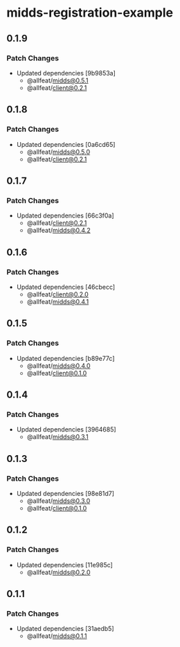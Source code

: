 # midds-registration-example

## 0.1.9

### Patch Changes

- Updated dependencies [9b9853a]
  - @allfeat/midds@0.5.1
  - @allfeat/client@0.2.1

## 0.1.8

### Patch Changes

- Updated dependencies [0a6cd65]
  - @allfeat/midds@0.5.0
  - @allfeat/client@0.2.1

## 0.1.7

### Patch Changes

- Updated dependencies [66c3f0a]
  - @allfeat/client@0.2.1
  - @allfeat/midds@0.4.2

## 0.1.6

### Patch Changes

- Updated dependencies [46cbecc]
  - @allfeat/client@0.2.0
  - @allfeat/midds@0.4.1

## 0.1.5

### Patch Changes

- Updated dependencies [b89e77c]
  - @allfeat/midds@0.4.0
  - @allfeat/client@0.1.0

## 0.1.4

### Patch Changes

- Updated dependencies [3964685]
  - @allfeat/midds@0.3.1

## 0.1.3

### Patch Changes

- Updated dependencies [98e81d7]
  - @allfeat/midds@0.3.0
  - @allfeat/client@0.1.0

## 0.1.2

### Patch Changes

- Updated dependencies [11e985c]
  - @allfeat/midds@0.2.0

## 0.1.1

### Patch Changes

- Updated dependencies [31aedb5]
  - @allfeat/midds@0.1.1
